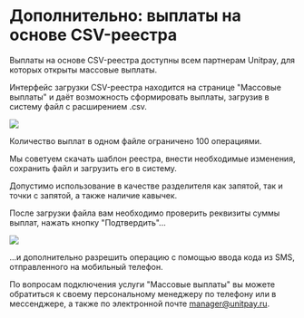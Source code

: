 # Дополнительно: выплаты на основе CSV-реестра

Выплаты на основе CSV-реестра доступны всем партнерам Unitpay, для которых открыты массовые выплаты. 

Интерфейс загрузки CSV-реестра находится на странице "Массовые выплаты" и даёт возможность сформировать выплаты, загрузив в систему файл с расширением .csv. 

![](https://d33v4339jhl8k0.cloudfront.net/docs/assets/551a91dbe4b0221aadf24410/images/5d663ea72c7d3a7a4d77bc0c/file-c8HWxz5x4q.png)

Количество выплат в одном файле ограничено 100 операциями.

Мы советуем скачать шаблон реестра, внести необходимые изменения, сохранить файл и загрузить его в систему. 

Допустимо использование в качестве разделителя как запятой, так и точки с запятой, а также наличие кавычек. 

После загрузки файла вам необходимо проверить реквизиты суммы выплат, нажать кнопку "Подтвердить"...

![](https://d33v4339jhl8k0.cloudfront.net/docs/assets/551a91dbe4b0221aadf24410/images/5d663ef404286350aeeb1d26/file-ZHUXzW2INf.png)

...и дополнительно разрешить операцию с помощью ввода кода из SMS, отправленного на мобильный телефон.  

По вопросам подключения услуги "Массовые выплаты" вы можете обратиться к своему персональному менеджеру по телефону или в мессенджере, а также по электронной почте manager@unitpay.ru.

